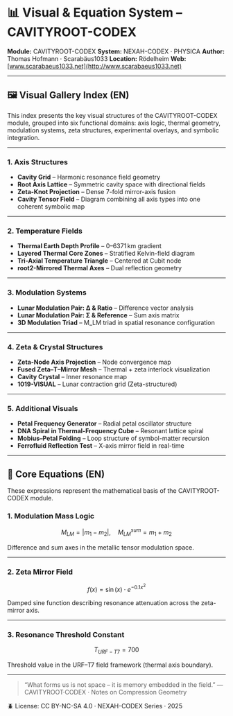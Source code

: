# 📊 Visual & Equation System – CAVITYROOT-CODEX

**Module:** CAVITYROOT-CODEX
**System:** NEXAH-CODEX · PHYSICA
**Author:** Thomas Hofmann · Scarabäus1033
**Location:** Rödelheim
**Web:** [www.scarabaeus1033.net](http://www.scarabaeus1033.net)

---

## 🖼️ Visual Gallery Index (EN)

This index presents the key visual structures of the CAVITYROOT-CODEX module, grouped into six functional domains: axis logic, thermal geometry, modulation systems, zeta structures, experimental overlays, and symbolic integration.

---

### 1. Axis Structures

* **Cavity Grid** – Harmonic resonance field geometry
* **Root Axis Lattice** – Symmetric cavity space with directional fields
* **Zeta-Knot Projection** – Dense 7-fold mirror-axis fusion
* **Cavity Tensor Field** – Diagram combining all axis types into one coherent symbolic map

---

### 2. Temperature Fields

* **Thermal Earth Depth Profile** – 0–6371 km gradient
* **Layered Thermal Core Zones** – Stratified Kelvin-field diagram
* **Tri-Axial Temperature Triangle** – Centered at Cubit node
* **root2-Mirrored Thermal Axes** – Dual reflection geometry

---

### 3. Modulation Systems

* **Lunar Modulation Pair: Δ & Ratio** – Difference vector analysis
* **Lunar Modulation Pair: Σ & Reference** – Sum axis matrix
* **3D Modulation Triad** – M\_LM triad in spatial resonance configuration

---

### 4. Zeta & Crystal Structures

* **Zeta-Node Axis Projection** – Node convergence map
* **Fused Zeta–T–Mirror Mesh** – Thermal + zeta interlock visualization
* **Cavity Crystal** – Inner resonance map
* **1019-VISUAL** – Lunar contraction grid (Zeta-structured)

---

### 5. Additional Visuals

* **Petal Frequency Generator** – Radial petal oscillator structure
* **DNA Spiral in Thermal-Frequency Cube** – Resonant lattice spiral
* **Mobius–Petal Folding** – Loop structure of symbol-matter recursion
* **Ferrofluid Reflection Test** – X-axis mirror field in real-time

---

## 🧮 Core Equations (EN)

These expressions represent the mathematical basis of the CAVITYROOT-CODEX module.

### 1. Modulation Mass Logic

```math
M_{LM} = |m_1 - m_2|, \quad M_{LM}^{sum} = m_1 + m_2
```

Difference and sum axes in the metallic tensor modulation space.

---

### 2. Zeta Mirror Field

```math
f(x) = \sin(x) \cdot e^{-0.1x^2}
```

Damped sine function describing resonance attenuation across the zeta-mirror axis.

---

### 3. Resonance Threshold Constant

```math
T_{URF-T7} = 700
```

Threshold value in the URF–T7 field framework (thermal axis boundary).

---

> “What forms us is not space – it is memory embedded in the field.”
> — CAVITYROOT·CODEX · Notes on Compression Geometry

🪲 License: CC BY-NC-SA 4.0 · NEXAH-CODEX Series · 2025
